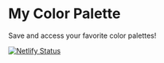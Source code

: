 # My Color Palette

Save and access your favorite color palettes!

[![Netlify Status](https://api.netlify.com/api/v1/badges/c6828fb6-4339-4f2e-8192-b69a40ebcd95/deploy-status)](https://app.netlify.com/sites/my-color-palette/deploys)